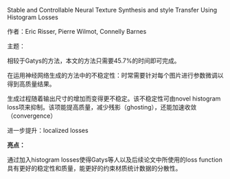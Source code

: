 Stable and Controllable Neural Texture Synthesis and style Transfer Using Histogram Losses

作者：Eric Risser, Pierre Wilmot, Connelly Barnes

主题：

相较于Gatys的方法，本文的方法只需要45.7%的时间即可完成。

在运用神经网络生成的方法中的不稳定性：时常需要针对每个图片进行参数微调以得到高质量结果。

生成过程随着输出尺寸的增加而变得更不稳定。该不稳定性可由novel histogram loss项来抑制。该项能提高质量，减少残影（ghosting），还能加速收敛（convergence）

进一步提升：localized losses

**亮点：**

通过加入histogram losses使得Gatys等人以及后续论文中所使用的loss function具有更好的稳定性和质量，能更好的约束材质统计数据的分散性。